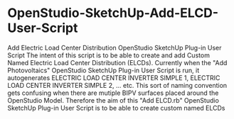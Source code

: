 # OpenStudio-SketchUp-Add-ELCD-User-Script
Add Electric Load Center Distribution OpenStudio SketchUp Plug-in User Script
The intent of this script is to be able to create and add Custom Named Electric Load Center Distribution (ELCDs). 
Currently when the "Add Photovoltaics" OpenStudio SketchUp Plug-in User Script is run, it autogenerates 
ELECTRIC LOAD CENTER INVERTER SIMPLE 1, ELECTRIC LOAD CENTER INVERTER SIMPLE 2, ... etc.
This sort of naming convention gets confusing when there are mutiple BIPV surfaces placed around the OpenStudio Model.
Therefore the aim of this "Add ELCD.rb" OpenStudio SketchUp Plug-in User Script is to be able to create custom named ELCDs 
